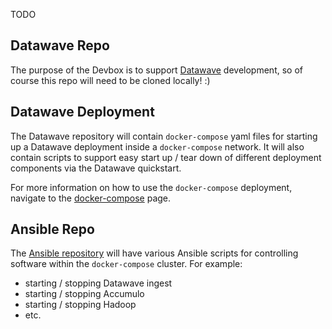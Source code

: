 TODO

## Datawave Repo ##
The purpose of the Devbox is to support [Datawave](TODO) development, so of course
this repo will need to be cloned locally! :)


## Datawave Deployment ##
The Datawave repository will contain `docker-compose` yaml files for starting up a
Datawave deployment inside a `docker-compose` network. It will also contain scripts
to support easy start up / tear down of different deployment components via the
Datawave quickstart.

For more information on how to use the `docker-compose` deployment, navigate to the
[docker-compose](./compose.md) page.

## Ansible Repo ##
The [Ansible repository](TODO) will have various Ansible scripts for controlling
software within the `docker-compose` cluster. For example:
- starting / stopping Datawave ingest
- starting / stopping Accumulo
- starting / stopping Hadoop
- etc.